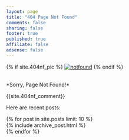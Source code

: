 ```yaml
---
layout: page
title: "404 Page Not Found"
comments: false
sharing: false
footer: true
published: true
affiliate: false
adsense: false
---
```


{% if site.404nf_pic %}
<a href="{{ site.root_url }}/"><img src="{{ site.404nf_pic }}" alt="notfound" ></a>
{% endif %}

<br>
*Sorry, Page Not Found!*

{{site.404nf_comment}}

Here are recent posts:

<div id="blog-archives" class="missing">
  {% for post in site.posts limit: 10 %}
  <article>
    {% include archive_post.html %}
  </article>
  {% endfor %}
</div>
